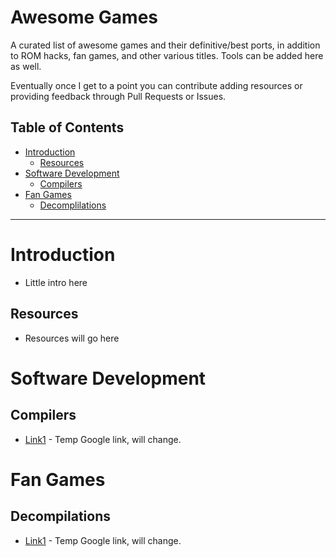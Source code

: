 # Awesome Games

A curated list of awesome games and their definitive/best ports, in addition to ROM hacks, fan games, and other various titles. Tools can be added here as well.

Eventually once I get to a point you can contribute adding resources or providing feedback through Pull Requests or Issues. 

## Table of Contents

- [Introduction](#introduction)
  * [Resources](#resources)
- [Software Development](#software-development)
  * [Compilers](#compilers)
- [Fan Games](#fan-games)
  * [Decomplilations](#decompilations)

---
# Introduction

- Little intro here

## Resources

- Resources will go here

# Software Development

## Compilers

- [Link1](https://google.com) - Temp Google link, will change.

# Fan Games

## Decompilations

- [Link1](https://google.com) - Temp Google link, will change.
